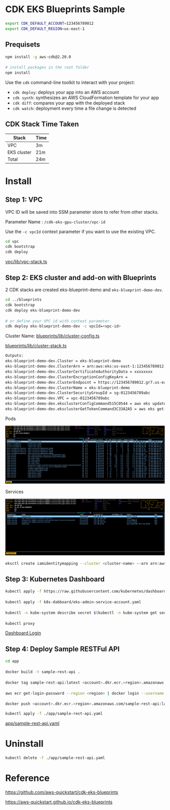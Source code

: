 # CDK EKS Blueprints Sample

```bash
export CDK_DEFAULT_ACCOUNT=123456789012
export CDK_DEFAULT_REGION=us-east-1
```

## Prequisets

```bash
npm install -g aws-cdk@2.20.0

# install packages in the root folder
npm install
```

Use the `cdk` command-line toolkit to interact with your project:

 * `cdk deploy`: deploys your app into an AWS account
 * `cdk synth`: synthesizes an AWS CloudFormation template for your app
 * `cdk diff`: compares your app with the deployed stack
 * `cdk watch`: deployment every time a file change is detected

## CDK Stack Time Taken

| Stack                         | Time    |
|-------------------------------|---------|
| VPC                           | 3m      |
| EKS cluster                   | 21m     |
| Total                         | 24m     | 

# Install

## Step 1: VPC

VPC ID will be saved into SSM parameter store to refer from other stacks.

Parameter Name : `/cdk-eks-gpu-cluster/vpc-id`

Use the `-c vpcId` context parameter if you want to use the existing VPC.

```bash
cd vpc
cdk bootstrap
cdk deploy
```

[vpc/lib/vpc-stack.ts](./vpc/lib/vpc-stack.ts)

## Step 2: EKS cluster and add-on with Blueprints

2 CDK stacks are created eks-blueprint-demo and `eks-blueprint-demo-dev`.

```bash
cd ../blueprints
cdk bootstrap
cdk deploy eks-blueprint-demo-dev

# or define your VPC id with context parameter
cdk deploy eks-blueprint-demo-dev -c vpcId=<vpc-id>
```

Cluster Name: [blueprints/lib/cluster-config.ts](./blueprints/lib/cluster-config.ts)

[blueprints/lib/cluster-stack.ts](./blueprints/lib/cluster-stack.ts)

```bash
Outputs:
eks-blueprint-demo-dev.Cluster = eks-blueprint-demo
eks-blueprint-demo-dev.ClusterArn = arn:aws:eks:us-east-1:123456789012:cluster/eks-blueprint-demo
eks-blueprint-demo-dev.ClusterCertificateAuthorityData = xxxxxxxx
eks-blueprint-demo-dev.ClusterEncryptionConfigKeyArn = 
eks-blueprint-demo-dev.ClusterEndpoint = https://123456789012.gr7.us-east-1.eks.amazonaws.com
eks-blueprint-demo-dev.ClusterName = eks-blueprint-demo
eks-blueprint-demo-dev.ClusterSecurityGroupId = sg-0123456789abc
eks-blueprint-demo-dev.VPC = vpc-0123456789abc
eks-blueprint-demo-dev.eksclusterConfigCommand515C0544 = aws eks update-kubeconfig --name eks-blueprint-demo --region us-east-1 --role-arn arn:aws:iam::123456789012:role/eks-blueprint-demo-dev-iamrole10180D71-D83FQPH1BRW3
eks-blueprint-demo-dev.eksclusterGetTokenCommand3C33A2A5 = aws eks get-token --cluster-name eks-blueprint-demo --region us-east-1 --role-arn arn:aws:iam::123456789012:role/eks-blueprint-demo-dev-iamrole10180D71-D83FQPH1BRW3
```

Pods

![K9s Pod](./screenshots/pod.png?raw=true)

Services

![K9s Service](./screenshots/service.png?raw=true)

```bash
eksctl create iamidentitymapping --cluster <cluster-name> --arn arn:aws:iam::<account-id>:role/<role-name> --group system:masters --username admin --region us-east-1
```

## Step 3: Kubernetes Dashboard

```bash
kubectl apply -f https://raw.githubusercontent.com/kubernetes/dashboard/v2.5.1/aio/deploy/recommended.yaml

kubectl apply -f k8s-dabboard/eks-admin-service-account.yaml

kubectl -n kube-system describe secret $(kubectl -n kube-system get secret | grep eks-admin | awk '{print $1}')

kubectl proxy
```

[Dashboard Login](http://localhost:8001/api/v1/namespaces/kubernetes-dashboard/services/https:kubernetes-dashboard:/proxy/#/login)

## Step 4: Deploy Sample RESTFul API

```bash
cd app

docker build -t sample-rest-api .

docker tag sample-rest-api:latest <account>.dkr.ecr.<region>.amazonaws.com/sample-rest-api:latest

aws ecr get-login-password --region <region> | docker login --username AWS --password-stdin <account>.dkr.ecr.<region>.amazonaws.com

docker push <account>.dkr.ecr.<region>.amazonaws.com/sample-rest-api:latest

```

```bash
kubectl apply -f ./app/sample-rest-api.yaml
```

[app/sample-rest-api.yaml](./app/sample-rest-api.yaml)
# Uninstall

```bash
kubectl delete -f ./app/sample-rest-api.yaml
```

# Reference

https://github.com/aws-quickstart/cdk-eks-blueprints

https://aws-quickstart.github.io/cdk-eks-blueprints
